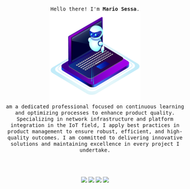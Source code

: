 <p align="center">
    <br>
    <samp>
        Hello there! I'm <b>Mario Sessa</b>.
        <br> <img align="middle" style="width: 250px" src="image.png" />
        <br>  am a dedicated professional focused on continuous learning and optimizing processes to enhance product quality. Specializing in network infrastructure and platform integration in the IoT field, I apply best practices in product management to ensure robust, efficient, and high-quality outcomes. I am committed to delivering innovative solutions and maintaining excellence in every project I undertake.
</a></b>
        <br>
    </samp>
    <br>
<p align="center">
</p>
<br><br>

<div align="center">
<a href="https://www.facebook.com/mario.sessa.1232" title="facebook"><img style="height:20px" src="https://img.shields.io/badge/Facebook-1877F2?style=for-the-badge&logo=facebook&logoColor=white"></a>
<a href="mailto:mariosessa64@gmail.com" title="mail me"><img style="height:20px" src="https://img.shields.io/badge/gmail-%23D14836.svg?&style=for-the-badge&logo=gmail&logoColor=white"></a> 
<a  href="https://www.linkedin.com/in/mario-sessa/" title="linkedin"><img style="height:20px" src="https://img.shields.io/badge/linkedin-%230077B5.svg?&style=for-the-badge&logo=linkedin&logoColor=white"></a> 
<a  href="https://www.instagram.com/mariosessa_/" title="instagram"><img style="height:20px" src="https://img.shields.io/badge/instagram-%23E4405F.svg?&style=for-the-badge&logo=instagram&logoColor=white"></a> 
</div>

</p>
